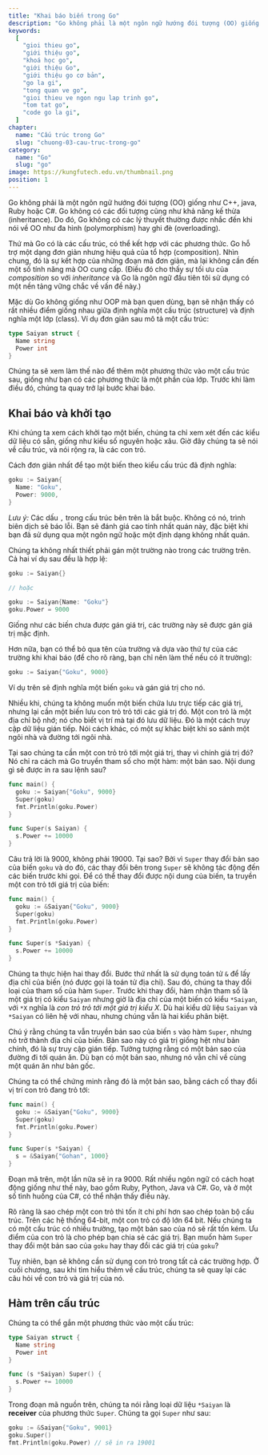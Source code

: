 ```yaml
---
title: "Khai báo biến trong Go"
description: "Go không phải là một ngôn ngữ hướng đói tượng (OO) giống như C++, java, Ruby hoặc C#. Go không có các đối tượng cũng như khả năng kế thừa (inheritance). Do đó, Go không có các lý thuyết thường được nhắc đến khi nói về OO như đa hình (polymorphism) hay ghi đè (overloading). Thứ mà Go có là các cấu trúc, có thể kết hợp với các phương thức. Go hỗ trợ một dạng đơn giản nhưng hiệu quả của tổ hợp (composition). Nhìn chung, đó là sự kết hợp của những đoạn mã đơn giản, mà lại không cần đến một số tính năng mà OO cung cấp. (Điều đó cho thấy sự tối ưu của *composition* so với *inheritance* và Go là ngôn ngữ đầu tiên tôi sử dụng có một nền tảng vững chắc về vấn đề này.) Mặc dù Go không giống như OO mà bạn quen dùng, bạn sẽ nhận thấy có rất nhiều điểm giống nhau giữa định nghĩa một cấu trúc (structure) và định nghĩa một lớp (class)."
keywords:
  [
    "gioi thieu go",
    "giới thiệu go",
    "khoá học go",
    "giới thiệu Go",
    "giới thiệu go cơ bản",
    "go la gi",
    "tong quan ve go",
    "gioi thieu ve ngon ngu lap trinh go",
    "tom tat go",
    "code go la gi",
  ]
chapter:
  name: "Cấu trúc trong Go"
  slug: "chuong-03-cau-truc-trong-go"
category:
  name: "Go"
  slug: "go"
image: https://kungfutech.edu.vn/thumbnail.png
position: 1
---
```


Go không phải là một ngôn ngữ hướng đói tượng (OO) giống như C++, java, Ruby hoặc C#. Go không có các đối tượng cũng như khả năng kế thừa (inheritance). Do đó, Go không có các lý thuyết thường được nhắc đến khi nói về OO như đa hình (polymorphism) hay ghi đè (overloading).

Thứ mà Go có là các cấu trúc, có thể kết hợp với các phương thức. Go hỗ trợ một dạng đơn giản nhưng hiệu quả của tổ hợp (composition). Nhìn chung, đó là sự kết hợp của những đoạn mã đơn giản, mà lại không cần đến một số tính năng mà OO cung cấp. (Điều đó cho thấy sự tối ưu của _composition_ so với _inheritance_ và Go là ngôn ngữ đầu tiên tôi sử dụng có một nền tảng vững chắc về vấn đề này.)

Mặc dù Go không giống như OOP mà bạn quen dùng, bạn sẽ nhận thấy có rất nhiều điểm giống nhau giữa định nghĩa một cấu trúc (structure) và định nghĩa một lớp (class). Ví dụ đơn giản sau mô tả một cấu trúc:

```go
type Saiyan struct {
  Name string
  Power int
}
```

Chúng ta sẽ xem làm thế nào để thêm một phương thức vào một cấu trúc sau, giống như bạn có các phương thức là một phần của lớp. Trước khi làm điều đó, chúng ta quay trở lại bước khai báo.

## Khai báo và khởi tạo

Khi chúng ta xem cách khởi tạo một biến, chúng ta chỉ xem xét đến các kiểu dữ liệu có sẵn, giống như kiểu số nguyên hoặc xâu. Giờ đây chúng ta sẽ nói về cấu trúc, và nói rộng ra, là các con trỏ.

Cách đơn giản nhất để tạo một biến theo kiểu cấu trúc đã định nghĩa:

```go
goku := Saiyan{
  Name: "Goku",
  Power: 9000,
}
```

<content-warning>

_Lưu ý:_ Các dấu `,` trong cấu trúc bên trên là bắt buộc. Không có nó, trình biên dịch sẽ báo lỗi. Bạn sẽ đánh giá cao tính nhất quán này, đặc biệt khi bạn đã sử dụng qua một ngôn ngữ hoặc một định dạng không nhất quán.

</content-warning>

Chúng ta không nhất thiết phải gán một trường nào trong các trường trên. Cả hai ví dụ sau đều là hợp lệ:

```go
goku := Saiyan{}

// hoặc

goku := Saiyan{Name: "Goku"}
goku.Power = 9000
```

Giống như các biến chưa được gán giá trị, các trường này sẽ được gán giá trị mặc định.

Hơn nữa, bạn có thể bỏ qua tên của trường và dựa vào thứ tự của các trường khi khai báo (để cho rõ ràng, bạn chỉ nên làm thế nếu có ít trường):

```go
goku := Saiyan{"Goku", 9000}
```

Ví dụ trên sẽ định nghĩa một biến `goku` và gán giá trị cho nó.

Nhiều khi, chúng ta không muốn một biến chứa lưu trực tiếp các giá trị, nhưng lại cần một biến lưu con trỏ trỏ tới các giá trị đó. Một con trỏ là một địa chỉ bộ nhớ; nó cho biết vị trí mà tại đó lưu dữ liệu. Đó là một cách truy cập dữ liệu gián tiếp. Nói cách khác, có một sự khác biệt khi so sánh một ngôi nhà và đường tới ngôi nhà.

Tại sao chúng ta cần một con trỏ trỏ tới một giá trị, thay vì chính giá trị đó? Nó chỉ ra cách mà Go truyền tham số cho một hàm: một bản sao. Nội dung gì sẽ được in ra sau lệnh sau?

```go
func main() {
  goku := Saiyan{"Goku", 9000}
  Super(goku)
  fmt.Println(goku.Power)
}

func Super(s Saiyan) {
  s.Power += 10000
}
```

Câu trả lời là 9000, không phải 19000. Tại sao? Bởi vì `Super` thay đổi bản sao của biến `goku` và do đó, các thay đổi bên trong `Super` sẽ không tác động đến các biến trước khi gọi. Để có thể thay đổi được nội dung của biến, ta truyền một con trỏ tới giá trị của biến:

```go
func main() {
  goku := &Saiyan{"Goku", 9000}
  Super(goku)
  fmt.Println(goku.Power)
}

func Super(s *Saiyan) {
  s.Power += 10000
}
```

Chúng ta thực hiện hai thay đổi. Bước thứ nhất là sử dụng toán tử `&` để lấy địa chỉ của biến (nó được gọi là toán tử địa chỉ). Sau đó, chúng ta thay đổi loại của tham số của hàm `Super`. Trước khi thay đổi, hàm nhận tham số là một giá trị có kiểu `Saiyan` nhưng giờ là địa chỉ của một biến có kiểu `*Saiyan`, với `*X` nghĩa là _con trỏ trỏ tới một giá trị kiểu X_. Dù hai kiểu dữ liệu `Saiyan` và `*Saiyan` có liên hệ với nhau, nhưng chúng vẫn là hai kiểu phân biệt.

Chú ý rằng chúng ta vẫn truyền bản sao của biến `s` vào hàm `Super`, nhưng nó trở thành địa chỉ của biến. Bản sao này có giá trị giống hệt như bản chính, đó là sự truy cập gián tiếp. Tưởng tượng rằng có một bản sao của đường đi tới quán ăn. Dù bạn có một bản sao, nhưng nó vẫn chỉ về cùng một quán ăn như bản gốc.

Chúng ta có thể chứng minh rằng đó là một bản sao, bằng cách cố thay đổi vị trí con trỏ đang trỏ tới:

```go
func main() {
  goku := &Saiyan{"Goku", 9000}
  Super(goku)
  fmt.Println(goku.Power)
}

func Super(s *Saiyan) {
  s = &Saiyan{"Gohan", 1000}
}
```

Đoạn mã trên, một lần nữa sẽ in ra 9000. Rất nhiều ngôn ngữ có cách hoạt động giống như thế này, bao gồm Ruby, Python, Java và C#. Go, và ở một số tình huống của C#, có thể nhận thấy điều này.

Rõ ràng là sao chép một con trỏ thì tốn ít chi phí hơn sao chép toàn bộ cấu trúc. Trên các hệ thống 64-bit, một con trỏ có độ lớn 64 bit. Nếu chúng ta có một cấu trúc có nhiều trường, tạo một bản sao của nó sẽ rất tốn kém. Ưu điểm của con trỏ là cho phép bạn chia sẻ các giá trị. Bạn muốn hàm `Super` thay đổi một bản sao của `goku` hay thay đổi các giá trị của `goku`?

Tuy nhiên, bạn sẽ không cần sử dụng con trỏ trong tất cả các trường hợp. Ở cuối chương, sau khi tìm hiểu thêm về cấu trúc, chúng ta sẽ quay lại các câu hỏi về con trỏ và giá trị của nó.

## Hàm trên cấu trúc

Chúng ta có thể gắn một phương thức vào một cấu trúc:

```go
type Saiyan struct {
  Name string
  Power int
}

func (s *Saiyan) Super() {
  s.Power += 10000
}
```

Trong đoạn mã nguồn trên, chúng ta nói rằng loại dữ liệu `*Saiyan` là **receiver** của phương thức `Super`. Chúng ta gọi `Super` như sau:

```go
goku := &Saiyan{"Goku", 9001}
goku.Super()
fmt.Println(goku.Power) // sẽ in ra 19001
```
